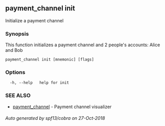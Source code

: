 ## payment_channel init

Initialize a payment channel

### Synopsis

This function initializes a payment channel and 2 people's accounts: Alice and Bob

```
payment_channel init [mnemonic] [flags]
```

### Options

```
  -h, --help   help for init
```

### SEE ALSO

* [payment_channel](payment_channel.md)	 - Payment channel visualizer

###### Auto generated by spf13/cobra on 27-Oct-2018

